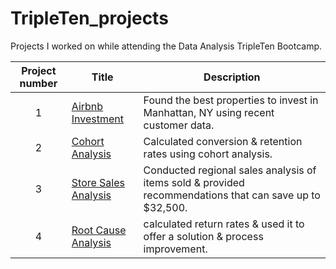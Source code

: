 # TripleTen_projects
Projects I worked on while attending the Data Analysis TripleTen Bootcamp.


| Project number | Title | Description |
| :-----------: | ----------- |----------- |
| 1 | [Airbnb Investment](https://docs.google.com/spreadsheets/d/14cAN2V1qR828cgiNYmZJNB4PZRMX-H-uHp_iYh9WGWM/edit?usp=sharing)| Found the best properties to invest in Manhattan, NY using recent customer data. |
| 2 | [Cohort Analysis](https://docs.google.com/spreadsheets/d/1qJWLAeNy9-szcGK5TDKUEbnJxtZ9JOitGSrIblhdfkw/edit?usp=sharing) | Calculated conversion & retention rates using cohort analysis.  |
| 3 |[Store Sales Analysis](https://public.tableau.com/views/S4Project2/Story5?:language=en-US&:sid=&:redirect=auth&:display_count=n&:origin=viz_share_link)| Conducted regional sales analysis of items sold & provided recommendations that can save up to $32,500. |
| 4 | [Root Cause Analysis](https://public.tableau.com/views/WhatsCausingAlltheReturns/SalesvsReturns?:language=en-US&:sid=&:redirect=auth&:display_count=n&:origin=viz_share_link) | calculated return rates & used it to offer a solution & process improvement. |
